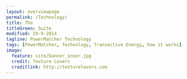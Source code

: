 ```yaml
---
layout: overviewpage
permalink: /Technology/
title: The
titleGreen: Suite
modified: 29-9-2014
tagline: PowerMatcher Technology
tags: [PowerMatcher, Technology, Transactive Energy, how it works]
image:
  feature: site/banner_inner.jpg
  credit: Texture Lovers
  creditlink: http://texturelovers.com
---
```



